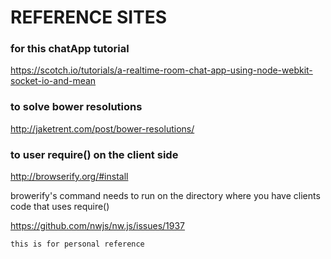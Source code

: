 
# REFERENCE SITES

### for this chatApp tutorial
https://scotch.io/tutorials/a-realtime-room-chat-app-using-node-webkit-socket-io-and-mean
### to solve bower resolutions
http://jaketrent.com/post/bower-resolutions/
### to user require() on the client side
http://browserify.org/#install

browerify's command needs to run on the directory where you have clients code that uses require()

https://github.com/nwjs/nw.js/issues/1937

```
this is for personal reference

```

